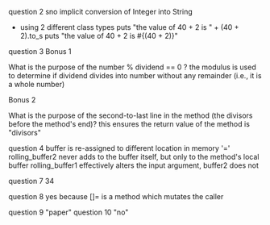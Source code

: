 

question 2
sno implicit conversion of Integer into String
+ using 2 different class types
puts "the value of 40 + 2 is " + (40 + 2).to_s
puts "the value of 40 + 2 is #{(40 + 2)}"


question 3
Bonus 1

What is the purpose of the number % dividend == 0 ?
the modulus is used to determine if dividend divides into number without any remainder (i.e., it is a whole number)

Bonus 2

What is the purpose of the second-to-last line in the method (the divisors before the method's end)?
this ensures the return value of the method is "divisors"

question 4
buffer is re-assigned to different location in memory '='
rolling_buffer2 never adds to the buffer itself, but only to the method's local buffer
rolling_buffer1 effectively alters the input argument, buffer2 does not

question 7
34

question 8
yes because []= is a method which mutates the caller

question 9 
"paper"
question 10 
"no"
